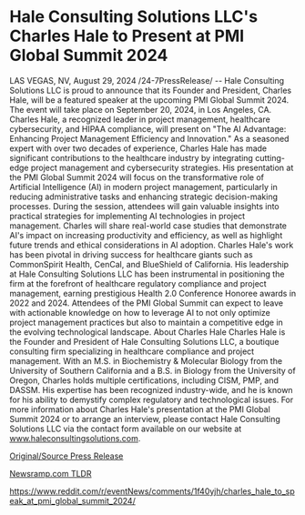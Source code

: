 # Hale Consulting Solutions LLC's Charles Hale to Present at PMI Global Summit 2024

LAS VEGAS, NV, August 29, 2024 /24-7PressRelease/ -- Hale Consulting Solutions LLC is proud to announce that its Founder and President, Charles Hale, will be a featured speaker at the upcoming PMI Global Summit 2024. The event will take place on September 20, 2024, in Los Angeles, CA. Charles Hale, a recognized leader in project management, healthcare cybersecurity, and HIPAA compliance, will present on "The AI Advantage: Enhancing Project Management Efficiency and Innovation."  As a seasoned expert with over two decades of experience, Charles Hale has made significant contributions to the healthcare industry by integrating cutting-edge project management and cybersecurity strategies. His presentation at the PMI Global Summit 2024 will focus on the transformative role of Artificial Intelligence (AI) in modern project management, particularly in reducing administrative tasks and enhancing strategic decision-making processes.  During the session, attendees will gain valuable insights into practical strategies for implementing AI technologies in project management. Charles will share real-world case studies that demonstrate AI's impact on increasing productivity and efficiency, as well as highlight future trends and ethical considerations in AI adoption.  Charles Hale's work has been pivotal in driving success for healthcare giants such as CommonSpirit Health, CenCal, and BlueShield of California. His leadership at Hale Consulting Solutions LLC has been instrumental in positioning the firm at the forefront of healthcare regulatory compliance and project management, earning prestigious Health 2.0 Conference Honoree awards in 2022 and 2024.  Attendees of the PMI Global Summit can expect to leave with actionable knowledge on how to leverage AI to not only optimize project management practices but also to maintain a competitive edge in the evolving technological landscape.  About Charles Hale  Charles Hale is the Founder and President of Hale Consulting Solutions LLC, a boutique consulting firm specializing in healthcare compliance and project management. With an M.S. in Biochemistry & Molecular Biology from the University of Southern California and a B.S. in Biology from the University of Oregon, Charles holds multiple certifications, including CISM, PMP, and DASSM. His expertise has been recognized industry-wide, and he is known for his ability to demystify complex regulatory and technological issues.  For more information about Charles Hale's presentation at the PMI Global Summit 2024 or to arrange an interview, please contact Hale Consulting Solutions LLC via the contact form available on our website at www.haleconsultingsolutions.com. 

[Original/Source Press Release](https://www.24-7pressrelease.com/press-release/513890/hale-consulting-solutions-llcs-charles-hale-to-present-at-pmi-global-summit-2024)
                    

[Newsramp.com TLDR](None) 

https://www.reddit.com/r/eventNews/comments/1f40yjh/charles_hale_to_speak_at_pmi_global_summit_2024/